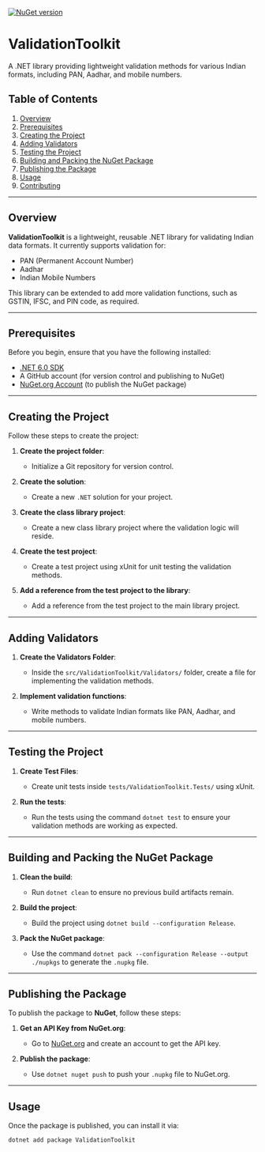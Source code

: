 [![NuGet version](https://badge.fury.io/nu/ValidationToolkit.svg)](https://badge.fury.io/nu/ValidationToolkit)

# ValidationToolkit

A .NET library providing lightweight validation methods for various Indian formats, including PAN, Aadhar, and mobile numbers.

## Table of Contents

1. [Overview](#overview)
2. [Prerequisites](#prerequisites)
3. [Creating the Project](#creating-the-project)
4. [Adding Validators](#adding-validators)
5. [Testing the Project](#testing-the-project)
6. [Building and Packing the NuGet Package](#building-and-packing-the-nuget-package)
7. [Publishing the Package](#publishing-the-package)
8. [Usage](#usage)
9. [Contributing](#contributing)

---

## Overview

**ValidationToolkit** is a lightweight, reusable .NET library for validating Indian data formats. It currently supports validation for:

- PAN (Permanent Account Number)
- Aadhar
- Indian Mobile Numbers

This library can be extended to add more validation functions, such as GSTIN, IFSC, and PIN code, as required.

---

## Prerequisites

Before you begin, ensure that you have the following installed:

- [.NET 6.0 SDK](https://dotnet.microsoft.com/download/dotnet)
- A GitHub account (for version control and publishing to NuGet)
- [NuGet.org Account](https://www.nuget.org/) (to publish the NuGet package)

---

## Creating the Project

Follow these steps to create the project:

1. **Create the project folder**:
   - Initialize a Git repository for version control.
   
2. **Create the solution**:
   - Create a new `.NET` solution for your project.

3. **Create the class library project**:
   - Create a new class library project where the validation logic will reside.

4. **Create the test project**:
   - Create a test project using xUnit for unit testing the validation methods.

5. **Add a reference from the test project to the library**:
   - Add a reference from the test project to the main library project.

---

## Adding Validators

1. **Create the Validators Folder**:
   - Inside the `src/ValidationToolkit/Validators/` folder, create a file for implementing the validation methods.

2. **Implement validation functions**:
   - Write methods to validate Indian formats like PAN, Aadhar, and mobile numbers.

---

## Testing the Project

1. **Create Test Files**:
   - Create unit tests inside `tests/ValidationToolkit.Tests/` using xUnit.

2. **Run the tests**:
   - Run the tests using the command `dotnet test` to ensure your validation methods are working as expected.

---

## Building and Packing the NuGet Package

1. **Clean the build**:
   - Run `dotnet clean` to ensure no previous build artifacts remain.

2. **Build the project**:
   - Build the project using `dotnet build --configuration Release`.

3. **Pack the NuGet package**:
   - Use the command `dotnet pack --configuration Release --output ./nupkgs` to generate the `.nupkg` file.

---

## Publishing the Package

To publish the package to **NuGet**, follow these steps:

1. **Get an API Key from NuGet.org**:
   - Go to [NuGet.org](https://www.nuget.org/) and create an account to get the API key.

2. **Publish the package**:
   - Use `dotnet nuget push` to push your `.nupkg` file to NuGet.org.

---

## Usage

Once the package is published, you can install it via:

```bash
dotnet add package ValidationToolkit
